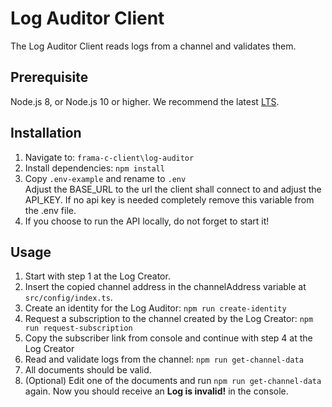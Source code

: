 # Log Auditor Client
The Log Auditor Client reads logs from a channel and validates them.

## Prerequisite
Node.js 8, or Node.js 10 or higher. We recommend the latest [LTS](https://nodejs.org/en/download/).
## Installation
1. Navigate to: `frama-c-client\log-auditor` 
2. Install dependencies: `npm install`  
3. Copy `.env-example` and rename to `.env` \
Adjust the BASE_URL to the url the client shall connect to and adjust the API_KEY. If no api key is needed completely remove this variable from the .env file.
4. If you choose to run the API locally, do not forget to start it!

## Usage
1. Start with step 1 at the Log Creator.
2. Insert the copied channel address in the channelAddress variable at `src/config/index.ts`.
3. Create an identity for the Log Auditor: `npm run create-identity`
4. Request a subscription to the channel created by the Log Creator: `npm run request-subscription`
5. Copy the subscriber link from console and continue with step 4 at the Log Creator
6. Read and validate logs from the channel: `npm run get-channel-data`
7. All documents should be valid.
8. (Optional) Edit one of the documents and run `npm run get-channel-data` again. Now you should receive an **Log is invalid!** in the console.